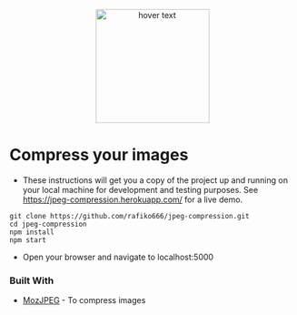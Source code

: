 <p align="center">
  <img src="https://image.flaticon.com/icons/png/512/29/29264.png" width="200" title="hover text">
</p>

# Compress your images
- These instructions will get you a copy of the project up and running on your local machine for development and testing purposes. See https://jpeg-compression.herokuapp.com/ for a live demo.

```shell
git clone https://github.com/rafiko666/jpeg-compression.git
cd jpeg-compression
npm install
npm start
```
- Open your browser and navigate to localhost:5000

### Built With

* [MozJPEG](https://www.npmjs.com/package/imagemin-mozjpeg) - To compress images
